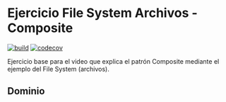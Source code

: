 
# Ejercicio File System Archivos - Composite

[![build](https://github.com/uqbar-project/video-composite-archivos/actions/workflows/build.yml/badge.svg)](https://github.com/uqbar-project/video-composite-archivos/actions/workflows/build.yml) [![codecov](https://codecov.io/gh/uqbar-project/video-composite-archivos/branch/master/graph/badge.svg?token=9cBieKRuiM)](https://codecov.io/gh/uqbar-project/video-composite-archivos) 

Ejercicio base para el video que explica el patrón Composite mediante el ejemplo del File System (archivos).

## Dominio


